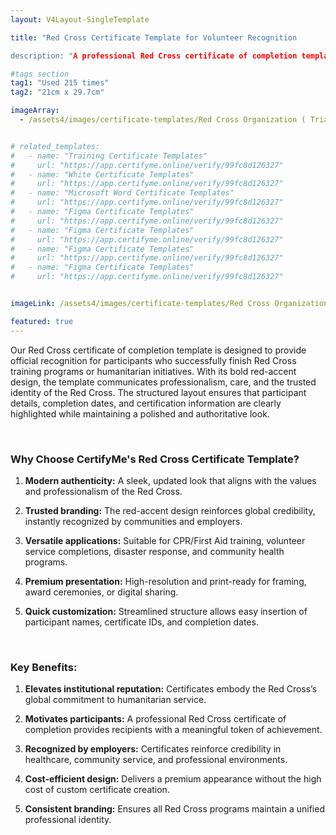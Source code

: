 ```yaml
---
layout: V4Layout-SingleTemplate

title: "Red Cross Certificate Template for Volunteer Recognition

description: "A professional Red Cross certificate of completion template designed to recognize training, service, and program achievements. The bold red-accent design reflects the values, credibility, and humanitarian mission of the Red Cross."

#tags section
tag1: "Used 215 times"
tag2: "21cm x 29.7cm"

imageArray:
  - /assets4/images/certificate-templates/Red Cross Organization ( Trial ) (2).png


# related_templates:
#   - name: "Training Certificate Templates"
#     url: "https://app.certifyme.online/verify/99fc8d126327"
#   - name: "White Certificate Templates"
#     url: "https://app.certifyme.online/verify/99fc8d126327"
#   - name: "Microsoft Word Certificate Templates"
#     url: "https://app.certifyme.online/verify/99fc8d126327"
#   - name: "Figma Certificate Templates"
#     url: "https://app.certifyme.online/verify/99fc8d126327"  
#   - name: "Figma Certificate Templates"
#     url: "https://app.certifyme.online/verify/99fc8d126327"  
#   - name: "Figma Certificate Templates"
#     url: "https://app.certifyme.online/verify/99fc8d126327"  
#   - name: "Figma Certificate Templates"
#     url: "https://app.certifyme.online/verify/99fc8d126327"        


imageLink: /assets4/images/certificate-templates/Red Cross Organization ( Trial ) (2).png

featured: true
---
```


Our Red Cross certificate of completion template is designed to provide official recognition for participants who successfully finish Red Cross training programs or humanitarian initiatives. With its bold red-accent design, the template communicates professionalism, care, and the trusted identity of the Red Cross. The structured layout ensures that participant details, completion dates, and certification information are clearly highlighted while maintaining a polished and authoritative look.

<br>

### Why Choose CertifyMe's Red Cross Certificate Template?

1. **Modern authenticity:** A sleek, updated look that aligns with the values and professionalism of the Red Cross.

1. **Trusted branding:** The red-accent design reinforces global credibility, instantly recognized by communities and employers.

1. **Versatile applications:** Suitable for CPR/First Aid training, volunteer service completions, disaster response, and community health programs.

1. **Premium presentation:** High-resolution and print-ready for framing, award ceremonies, or digital sharing.

1. **Quick customization:** Streamlined structure allows easy insertion of participant names, certificate IDs, and completion dates.

<br>

### Key Benefits:

1. **Elevates institutional reputation:** Certificates embody the Red Cross’s global commitment to humanitarian service.

1. **Motivates participants:** A professional Red Cross certificate of completion provides recipients with a meaningful token of achievement.

1. **Recognized by employers:** Certificates reinforce credibility in healthcare, community service, and professional environments.

1. **Cost-efficient design:** Delivers a premium appearance without the high cost of custom certificate creation.

1. **Consistent branding:** Ensures all Red Cross programs maintain a unified professional identity.
